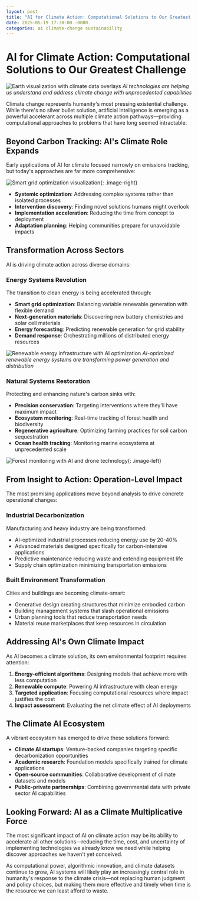 ```yaml
---
layout: post
title: "AI for Climate Action: Computational Solutions to Our Greatest Challenge"
date: 2025-05-19 17:30:00 -0000
categories: ai climate-change sustainability
---
```


# AI for Climate Action: Computational Solutions to Our Greatest Challenge

![Earth visualization with climate data overlays](https://images.unsplash.com/photo-1446776811953-b23d57bd21aa?w=1200&h=600&crop=entropy&fit=crop)
*AI technologies are helping us understand and address climate change with unprecedented capabilities*

Climate change represents humanity's most pressing existential challenge. While there's no silver bullet solution, artificial intelligence is emerging as a powerful accelerant across multiple climate action pathways—providing computational approaches to problems that have long seemed intractable.

## Beyond Carbon Tracking: AI's Climate Role Expands

Early applications of AI for climate focused narrowly on emissions tracking, but today's approaches are far more comprehensive:

![Smart grid optimization visualization](https://images.unsplash.com/photo-1581084349663-3e5e1d7e1d4a?w=800&h=500&crop=entropy&fit=crop){: .image-right}

- **Systemic optimization**: Addressing complex systems rather than isolated processes
- **Intervention discovery**: Finding novel solutions humans might overlook
- **Implementation acceleration**: Reducing the time from concept to deployment
- **Adaptation planning**: Helping communities prepare for unavoidable impacts

## Transformation Across Sectors

AI is driving climate action across diverse domains:

### Energy Systems Revolution

The transition to clean energy is being accelerated through:

- **Smart grid optimization**: Balancing variable renewable generation with flexible demand
- **Next-generation materials**: Discovering new battery chemistries and solar cell materials
- **Energy forecasting**: Predicting renewable generation for grid stability
- **Demand response**: Orchestrating millions of distributed energy resources

![Renewable energy infrastructure with AI optimization](https://images.unsplash.com/photo-1466611653911-95081537e5b7?w=800&h=500&crop=entropy&fit=crop)
*AI-optimized renewable energy systems are transforming power generation and distribution*

### Natural Systems Restoration

Protecting and enhancing nature's carbon sinks with:
- **Precision conservation**: Targeting interventions where they'll have maximum impact
- **Ecosystem monitoring**: Real-time tracking of forest health and biodiversity
- **Regenerative agriculture**: Optimizing farming practices for soil carbon sequestration
- **Ocean health tracking**: Monitoring marine ecosystems at unprecedented scale

![Forest monitoring with AI and drone technology](https://images.unsplash.com/photo-1511497584788-876760111969?w=800&h=500&crop=entropy&fit=crop){: .image-left}

## From Insight to Action: Operation-Level Impact

The most promising applications move beyond analysis to drive concrete operational changes:

### Industrial Decarbonization

Manufacturing and heavy industry are being transformed:
- AI-optimized industrial processes reducing energy use by 20-40%
- Advanced materials designed specifically for carbon-intensive applications
- Predictive maintenance reducing waste and extending equipment life
- Supply chain optimization minimizing transportation emissions

### Built Environment Transformation

Cities and buildings are becoming climate-smart:
- Generative design creating structures that minimize embodied carbon
- Building management systems that slash operational emissions
- Urban planning tools that reduce transportation needs
- Material reuse marketplaces that keep resources in circulation

## Addressing AI's Own Climate Impact

As AI becomes a climate solution, its own environmental footprint requires attention:

1. **Energy-efficient algorithms**: Designing models that achieve more with less computation
2. **Renewable compute**: Powering AI infrastructure with clean energy
3. **Targeted application**: Focusing computational resources where impact justifies the cost
4. **Impact assessment**: Evaluating the net climate effect of AI deployments

## The Climate AI Ecosystem

A vibrant ecosystem has emerged to drive these solutions forward:

- **Climate AI startups**: Venture-backed companies targeting specific decarbonization opportunities
- **Academic research**: Foundation models specifically trained for climate applications
- **Open-source communities**: Collaborative development of climate datasets and models
- **Public-private partnerships**: Combining governmental data with private sector AI capabilities

## Looking Forward: AI as a Climate Multiplicative Force

The most significant impact of AI on climate action may be its ability to accelerate all other solutions—reducing the time, cost, and uncertainty of implementing technologies we already know we need while helping discover approaches we haven't yet conceived.

As computational power, algorithmic innovation, and climate datasets continue to grow, AI systems will likely play an increasingly central role in humanity's response to the climate crisis—not replacing human judgment and policy choices, but making them more effective and timely when time is the resource we can least afford to waste.
